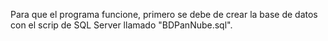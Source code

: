Para que el programa funcione, primero se debe de crear la base de datos con el scrip de SQL Server llamado "BDPanNube.sql".
